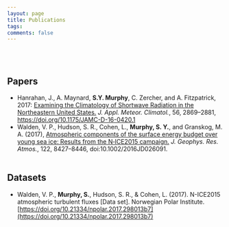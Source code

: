 ```yaml
---
layout: page
title: Publications
tags:
comments: false
---
```


<br><br>
## Papers
- Hanrahan, J., A. Maynard, **S.Y. Murphy**, C. Zercher, and A. Fitzpatrick, 2017: [Examining the Climatology of Shortwave Radiation in the Northeastern United States.](https://journals.ametsoc.org/jamc/article/56/10/2869/20343/Examining-the-Climatology-of-Shortwave-Radiation) *J. Appl. Meteor. Climatol.*, 56, 2869–2881, https://doi.org/10.1175/JAMC-D-16-0420.1
- Walden, V. P., Hudson, S. R., Cohen, L., **Murphy, S. Y.**, and Granskog, M. A. (2017), [Atmospheric components of the surface energy budget over young sea ice: Results from the N‐ICE2015 campaign.](https://agupubs.onlinelibrary.wiley.com/doi/full/10.1002/2016JD026091) *J. Geophys. Res. Atmos.*, 122, 8427–8446, doi:10.1002/2016JD026091.
<br><br>

## Datasets
- Walden, V. P., **Murphy, S.**, Hudson, S. R., & Cohen, L. (2017). N-ICE2015 atmospheric turbulent fluxes [Data set]. Norwegian Polar Institute. [https://doi.org/10.21334/npolar.2017.298013b7](https://doi.org/10.21334/npolar.2017.298013b7)
